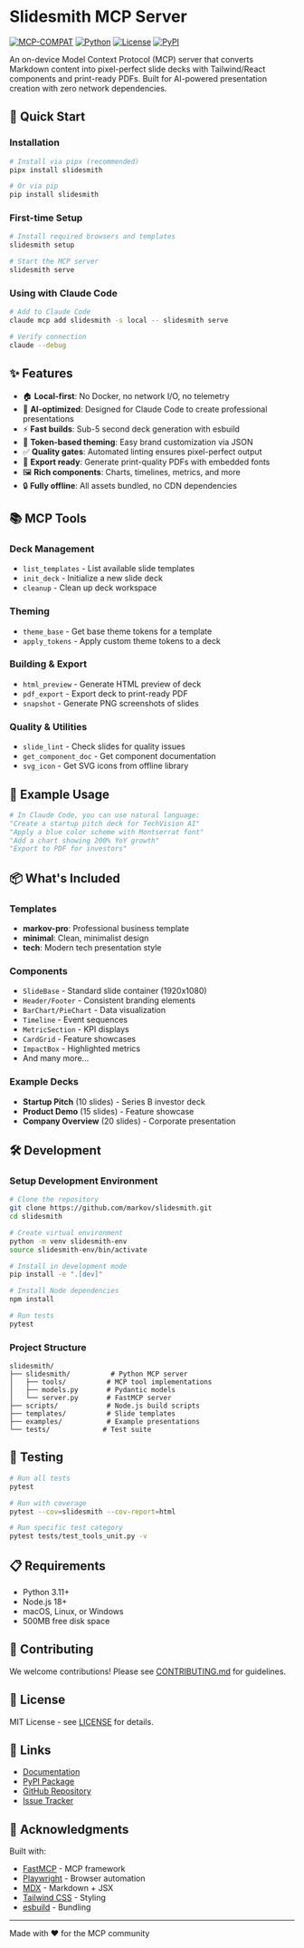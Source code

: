 # Slidesmith MCP Server

[![MCP-COMPAT](https://img.shields.io/badge/MCP-Compatible-green)](https://github.com/anthropics/mcp)
[![Python](https://img.shields.io/badge/Python-3.11%2B-blue)](https://www.python.org)
[![License](https://img.shields.io/badge/License-MIT-yellow)](LICENSE)
[![PyPI](https://img.shields.io/pypi/v/slidesmith)](https://pypi.org/project/slidesmith/)

An on-device Model Context Protocol (MCP) server that converts Markdown content into pixel-perfect slide decks with Tailwind/React components and print-ready PDFs. Built for AI-powered presentation creation with zero network dependencies.

## 🚀 Quick Start

### Installation

```bash
# Install via pipx (recommended)
pipx install slidesmith

# Or via pip
pip install slidesmith
```

### First-time Setup

```bash
# Install required browsers and templates
slidesmith setup

# Start the MCP server
slidesmith serve
```

### Using with Claude Code

```bash
# Add to Claude Code
claude mcp add slidesmith -s local -- slidesmith serve

# Verify connection
claude --debug
```

## ✨ Features

- 🏠 **Local-first**: No Docker, no network I/O, no telemetry
- 🤖 **AI-optimized**: Designed for Claude Code to create professional presentations
- ⚡ **Fast builds**: Sub-5 second deck generation with esbuild
- 🎨 **Token-based theming**: Easy brand customization via JSON
- ✅ **Quality gates**: Automated linting ensures pixel-perfect output
- 📄 **Export ready**: Generate print-quality PDFs with embedded fonts
- 🖼️ **Rich components**: Charts, timelines, metrics, and more
- 🔒 **Fully offline**: All assets bundled, no CDN dependencies

## 📚 MCP Tools

### Deck Management
- `list_templates` - List available slide templates
- `init_deck` - Initialize a new slide deck
- `cleanup` - Clean up deck workspace

### Theming
- `theme_base` - Get base theme tokens for a template
- `apply_tokens` - Apply custom theme tokens to a deck

### Building & Export
- `html_preview` - Generate HTML preview of deck
- `pdf_export` - Export deck to print-ready PDF
- `snapshot` - Generate PNG screenshots of slides

### Quality & Utilities
- `slide_lint` - Check slides for quality issues
- `get_component_doc` - Get component documentation
- `svg_icon` - Get SVG icons from offline library

## 🎯 Example Usage

```python
# In Claude Code, you can use natural language:
"Create a startup pitch deck for TechVision AI"
"Apply a blue color scheme with Montserrat font"
"Add a chart showing 200% YoY growth"
"Export to PDF for investors"
```

## 📦 What's Included

### Templates
- **markov-pro**: Professional business template
- **minimal**: Clean, minimalist design
- **tech**: Modern tech presentation style

### Components
- `SlideBase` - Standard slide container (1920x1080)
- `Header/Footer` - Consistent branding elements
- `BarChart/PieChart` - Data visualization
- `Timeline` - Event sequences
- `MetricSection` - KPI displays
- `CardGrid` - Feature showcases
- `ImpactBox` - Highlighted metrics
- And many more...

### Example Decks
- **Startup Pitch** (10 slides) - Series B investor deck
- **Product Demo** (15 slides) - Feature showcase
- **Company Overview** (20 slides) - Corporate presentation

## 🛠️ Development

### Setup Development Environment

```bash
# Clone the repository
git clone https://github.com/markov/slidesmith.git
cd slidesmith

# Create virtual environment
python -m venv slidesmith-env
source slidesmith-env/bin/activate

# Install in development mode
pip install -e ".[dev]"

# Install Node dependencies
npm install

# Run tests
pytest
```

### Project Structure

```
slidesmith/
├── slidesmith/          # Python MCP server
│   ├── tools/          # MCP tool implementations
│   ├── models.py       # Pydantic models
│   └── server.py       # FastMCP server
├── scripts/            # Node.js build scripts
├── templates/          # Slide templates
├── examples/           # Example presentations
└── tests/             # Test suite
```

## 🧪 Testing

```bash
# Run all tests
pytest

# Run with coverage
pytest --cov=slidesmith --cov-report=html

# Run specific test category
pytest tests/test_tools_unit.py -v
```

## 📋 Requirements

- Python 3.11+
- Node.js 18+
- macOS, Linux, or Windows
- 500MB free disk space

## 🤝 Contributing

We welcome contributions! Please see [CONTRIBUTING.md](CONTRIBUTING.md) for guidelines.

## 📄 License

MIT License - see [LICENSE](LICENSE) for details.

## 🔗 Links

- [Documentation](https://slidesmith.readthedocs.io)
- [PyPI Package](https://pypi.org/project/slidesmith/)
- [GitHub Repository](https://github.com/markov/slidesmith)
- [Issue Tracker](https://github.com/markov/slidesmith/issues)

## 🙏 Acknowledgments

Built with:
- [FastMCP](https://github.com/anthropics/fastmcp) - MCP framework
- [Playwright](https://playwright.dev) - Browser automation
- [MDX](https://mdxjs.com) - Markdown + JSX
- [Tailwind CSS](https://tailwindcss.com) - Styling
- [esbuild](https://esbuild.github.io) - Bundling

---

Made with ❤️ for the MCP community
